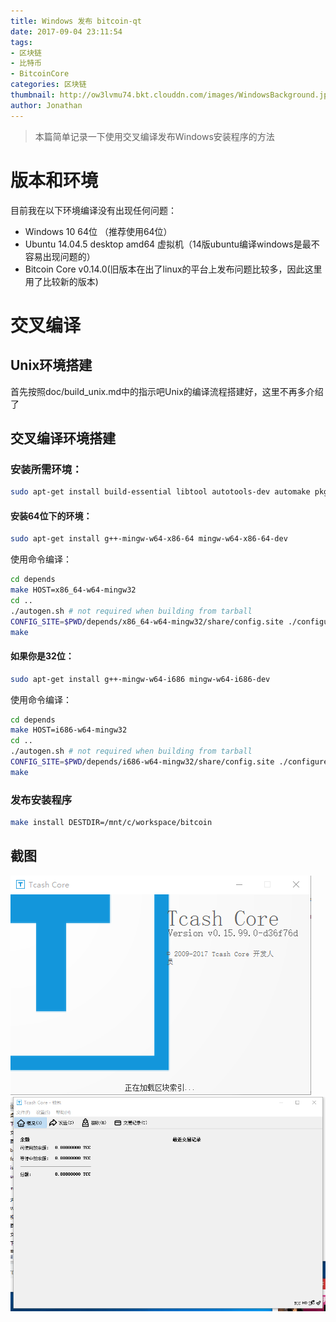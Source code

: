 ```yaml
---
title: Windows 发布 bitcoin-qt
date: 2017-09-04 23:11:54
tags:
- 区块链
- 比特币
- BitcoinCore
categories: 区块链
thumbnail: http://ow3lvmu74.bkt.clouddn.com/images/WindowsBackground.jpg
author: Jonathan
---
```


> 本篇简单记录一下使用交叉编译发布Windows安装程序的方法

# 版本和环境
目前我在以下环境编译没有出现任何问题：

* Windows 10 64位 （推荐使用64位）
* Ubuntu 14.04.5 desktop amd64 虚拟机（14版ubuntu编译windows是最不容易出现问题的）
* Bitcoin Core v0.14.0(旧版本在出了linux的平台上发布问题比较多，因此这里用了比较新的版本)

# 交叉编译
## Unix环境搭建
首先按照doc/build_unix.md中的指示吧Unix的编译流程搭建好，这里不再多介绍了
## 交叉编译环境搭建
### 安装所需环境：
```bash
sudo apt-get install build-essential libtool autotools-dev automake pkg-config bsdmainutils curl
```
#### 安装64位下的环境：
```bash
sudo apt-get install g++-mingw-w64-x86-64 mingw-w64-x86-64-dev
```
使用命令编译：
```bash
cd depends
make HOST=x86_64-w64-mingw32
cd ..
./autogen.sh # not required when building from tarball
CONFIG_SITE=$PWD/depends/x86_64-w64-mingw32/share/config.site ./configure --prefix=/
make
```
#### 如果你是32位：
```bash
sudo apt-get install g++-mingw-w64-i686 mingw-w64-i686-dev
```
使用命令编译：
```bash
cd depends
make HOST=i686-w64-mingw32
cd ..
./autogen.sh # not required when building from tarball
CONFIG_SITE=$PWD/depends/i686-w64-mingw32/share/config.site ./configure --prefix=/
make
```
### 发布安装程序
```bash
make install DESTDIR=/mnt/c/workspace/bitcoin
```
## 截图
![](/images/windows1.png)
![](/images/windows2.png)
